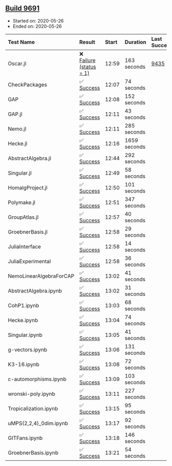 ## [Build 9691](https://oscarci.mathematik.uni-kl.de/job/oscar/9691/)

* Started on: 2020-05-26
* Ended on: 2020-05-26

| Test Name    | Result | Start | Duration | Last Success | First Failure |
|:-------------|:-------|:------|:---------|:-------------|:--------------|
| Oscar.jl | ❌ [Failure (status = 1)](https://oscarci.mathematik.uni-kl.de/job/oscar/9691/artifact/logs/build-9691/Oscar.jl.log) | 12:59 | 163 seconds | [9435](https://oscarci.mathematik.uni-kl.de/job/oscar/9435/) | [9436](https://oscarci.mathematik.uni-kl.de/job/oscar/9436/) |
| CheckPackages | ✅ [Success](https://oscarci.mathematik.uni-kl.de/job/oscar/9691/artifact/logs/build-9691/CheckPackages.log) | 12:07 | 74 seconds |  |  |
| GAP | ✅ [Success](https://oscarci.mathematik.uni-kl.de/job/oscar/9691/artifact/logs/build-9691/GAP.log) | 12:08 | 152 seconds |  |  |
| GAP.jl | ✅ [Success](https://oscarci.mathematik.uni-kl.de/job/oscar/9691/artifact/logs/build-9691/GAP.jl.log) | 12:11 | 43 seconds |  |  |
| Nemo.jl | ✅ [Success](https://oscarci.mathematik.uni-kl.de/job/oscar/9691/artifact/logs/build-9691/Nemo.jl.log) | 12:11 | 285 seconds |  |  |
| Hecke.jl | ✅ [Success](https://oscarci.mathematik.uni-kl.de/job/oscar/9691/artifact/logs/build-9691/Hecke.jl.log) | 12:16 | 1659 seconds |  |  |
| AbstractAlgebra.jl | ✅ [Success](https://oscarci.mathematik.uni-kl.de/job/oscar/9691/artifact/logs/build-9691/AbstractAlgebra.jl.log) | 12:44 | 292 seconds |  |  |
| Singular.jl | ✅ [Success](https://oscarci.mathematik.uni-kl.de/job/oscar/9691/artifact/logs/build-9691/Singular.jl.log) | 12:49 | 58 seconds |  |  |
| HomalgProject.jl | ✅ [Success](https://oscarci.mathematik.uni-kl.de/job/oscar/9691/artifact/logs/build-9691/HomalgProject.jl.log) | 12:50 | 101 seconds |  |  |
| Polymake.jl | ✅ [Success](https://oscarci.mathematik.uni-kl.de/job/oscar/9691/artifact/logs/build-9691/Polymake.jl.log) | 12:51 | 347 seconds |  |  |
| GroupAtlas.jl | ✅ [Success](https://oscarci.mathematik.uni-kl.de/job/oscar/9691/artifact/logs/build-9691/GroupAtlas.jl.log) | 12:57 | 40 seconds |  |  |
| GroebnerBasis.jl | ✅ [Success](https://oscarci.mathematik.uni-kl.de/job/oscar/9691/artifact/logs/build-9691/GroebnerBasis.jl.log) | 12:58 | 29 seconds |  |  |
| JuliaInterface | ✅ [Success](https://oscarci.mathematik.uni-kl.de/job/oscar/9691/artifact/logs/build-9691/JuliaInterface.log) | 12:58 | 14 seconds |  |  |
| JuliaExperimental | ✅ [Success](https://oscarci.mathematik.uni-kl.de/job/oscar/9691/artifact/logs/build-9691/JuliaExperimental.log) | 12:58 | 36 seconds |  |  |
| NemoLinearAlgebraForCAP | ✅ [Success](https://oscarci.mathematik.uni-kl.de/job/oscar/9691/artifact/logs/build-9691/NemoLinearAlgebraForCAP.log) | 13:02 | 41 seconds |  |  |
| AbstractAlgebra.ipynb | ✅ [Success](https://oscarci.mathematik.uni-kl.de/job/oscar/9691/artifact/logs/build-9691/AbstractAlgebra.ipynb.log) | 13:02 | 31 seconds |  |  |
| CohP1.ipynb | ✅ [Success](https://oscarci.mathematik.uni-kl.de/job/oscar/9691/artifact/logs/build-9691/CohP1.ipynb.log) | 13:03 | 68 seconds |  |  |
| Hecke.ipynb | ✅ [Success](https://oscarci.mathematik.uni-kl.de/job/oscar/9691/artifact/logs/build-9691/Hecke.ipynb.log) | 13:04 | 74 seconds |  |  |
| Singular.ipynb | ✅ [Success](https://oscarci.mathematik.uni-kl.de/job/oscar/9691/artifact/logs/build-9691/Singular.ipynb.log) | 13:05 | 41 seconds |  |  |
| g-vectors.ipynb | ✅ [Success](https://oscarci.mathematik.uni-kl.de/job/oscar/9691/artifact/logs/build-9691/g-vectors.ipynb.log) | 13:06 | 131 seconds |  |  |
| K3-16.ipynb | ✅ [Success](https://oscarci.mathematik.uni-kl.de/job/oscar/9691/artifact/logs/build-9691/K3-16.ipynb.log) | 13:08 | 72 seconds |  |  |
| c-automorphisms.ipynb | ✅ [Success](https://oscarci.mathematik.uni-kl.de/job/oscar/9691/artifact/logs/build-9691/c-automorphisms.ipynb.log) | 13:09 | 103 seconds |  |  |
| wronski-poly.ipynb | ✅ [Success](https://oscarci.mathematik.uni-kl.de/job/oscar/9691/artifact/logs/build-9691/wronski-poly.ipynb.log) | 13:11 | 227 seconds |  |  |
| Tropicalization.ipynb | ✅ [Success](https://oscarci.mathematik.uni-kl.de/job/oscar/9691/artifact/logs/build-9691/Tropicalization.ipynb.log) | 13:15 | 95 seconds |  |  |
| uMPS(2,2,4)_0dim.ipynb | ✅ [Success](https://oscarci.mathematik.uni-kl.de/job/oscar/9691/artifact/logs/build-9691/uMPS-2-2-4-_0dim.ipynb.log) | 13:17 | 92 seconds |  |  |
| GITFans.ipynb | ✅ [Success](https://oscarci.mathematik.uni-kl.de/job/oscar/9691/artifact/logs/build-9691/GITFans.ipynb.log) | 13:18 | 146 seconds |  |  |
| GroebnerBasis.ipynb | ✅ [Success](https://oscarci.mathematik.uni-kl.de/job/oscar/9691/artifact/logs/build-9691/GroebnerBasis.ipynb.log) | 13:21 | 54 seconds |  |  |
